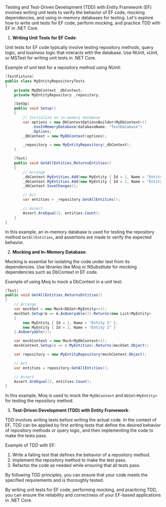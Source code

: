 Testing and Test-Driven Development (TDD) with Entity Framework (EF) involves writing unit tests to verify the behavior of EF code, mocking dependencies, and using in-memory databases for testing. Let's explore how to write unit tests for EF code, perform mocking, and practice TDD with EF in .NET Core.

1. **Writing Unit Tests for EF Code**:

Unit tests for EF code typically involve testing repository methods, query logic, and business logic that interacts with the database. Use NUnit, xUnit, or MSTest for writing unit tests in .NET Core.

Example of unit test for a repository method using NUnit:

```csharp
[TestFixture]
public class MyEntityRepositoryTests
{
    private MyDbContext _dbContext;
    private MyEntityRepository _repository;

    [SetUp]
    public void Setup()
    {
        // Initialize an in-memory database
        var options = new DbContextOptionsBuilder<MyDbContext>()
            .UseInMemoryDatabase(databaseName: "TestDatabase")
            .Options;
        _dbContext = new MyDbContext(options);

        _repository = new MyEntityRepository(_dbContext);
    }

    [Test]
    public void GetAllEntities_ReturnsEntities()
    {
        // Arrange
        _dbContext.MyEntities.Add(new MyEntity { Id = 1, Name = "Entity 1" });
        _dbContext.MyEntities.Add(new MyEntity { Id = 2, Name = "Entity 2" });
        _dbContext.SaveChanges();

        // Act
        var entities = _repository.GetAllEntities();

        // Assert
        Assert.AreEqual(2, entities.Count);
    }
}
```

In this example, an in-memory database is used for testing the repository method `GetAllEntities`, and assertions are made to verify the expected behavior.

2. **Mocking and In-Memory Database**:

Mocking is essential for isolating the code under test from its dependencies. Use libraries like Moq or NSubstitute for mocking dependencies such as DbContext in EF code.

Example of using Moq to mock a DbContext in a unit test:

```csharp
[Test]
public void GetAllEntities_ReturnsEntities()
{
    // Arrange
    var mockSet = new Mock<DbSet<MyEntity>>();
    mockSet.Setup(m => m.AsQueryable()).Returns(new List<MyEntity>
    {
        new MyEntity { Id = 1, Name = "Entity 1" },
        new MyEntity { Id = 2, Name = "Entity 2" }
    }.AsQueryable());

    var mockContext = new Mock<MyDbContext>();
    mockContext.Setup(c => c.MyEntities).Returns(mockSet.Object);

    var repository = new MyEntityRepository(mockContext.Object);

    // Act
    var entities = repository.GetAllEntities();

    // Assert
    Assert.AreEqual(2, entities.Count);
}
```

In this example, Moq is used to mock the `MyDbContext` and `DbSet<MyEntity>` for testing the repository method.

3. **Test-Driven Development (TDD) with Entity Framework**:

TDD involves writing tests before writing the actual code. In the context of EF, TDD can be applied by first writing tests that define the desired behavior of repository methods or query logic, and then implementing the code to make the tests pass.

Example of TDD with EF:

1. Write a failing test that defines the behavior of a repository method.
2. Implement the repository method to make the test pass.
3. Refactor the code as needed while ensuring that all tests pass.

By following TDD principles, you can ensure that your code meets the specified requirements and is thoroughly tested.

By writing unit tests for EF code, performing mocking, and practicing TDD, you can ensure the reliability and correctness of your EF-based applications in .NET Core.